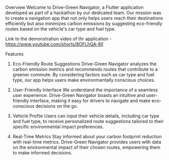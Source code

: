 Overview
Welcome to Drive-Green Navigator, a Flutter application developed as part of a hackathon by our dedicated team. Our mission was to create a navigation app that not only helps users reach their destinations efficiently but also minimizes carbon emissions by suggesting eco-friendly routes based on the vehicle's car type and fuel type.

Link to the demonstration video of thr application - https://www.youtube.com/shorts/8OFLhQA-8lI

Features
1. Eco-Friendly Route Suggestions
Drive-Green Navigator analyzes the carbon emission metrics and recommends routes that contribute to a greener commute. By considering factors such as car type and fuel type, our app helps users make environmentally conscious choices.

2. User-Friendly Interface
We understand the importance of a seamless user experience. Drive-Green Navigator boasts an intuitive and user-friendly interface, making it easy for drivers to navigate and make eco-conscious decisions on the go.

3. Vehicle Profile
Users can input their vehicle details, including car type and fuel type, to receive personalized route suggestions tailored to their specific environmental impact preferences.

4. Real-Time Metrics
Stay informed about your carbon footprint reduction with real-time metrics. Drive-Green Navigator provides users with data on the environmental impact of their chosen routes, empowering them to make informed decisions.

